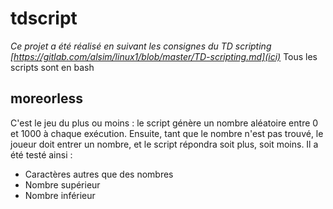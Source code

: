 # tdscript
*Ce projet a été réalisé en suivant les consignes du TD scripting [https://gitlab.com/alsim/linux1/blob/master/TD-scripting.md](ici)*
Tous les scripts sont en bash

## moreorless
C'est le jeu du plus ou moins : le script génère un nombre aléatoire entre 0 et 1000 à chaque exécution. Ensuite, tant que le nombre n'est pas trouvé, le joueur doit entrer un nombre, et le script répondra soit plus, soit moins.
Il a été testé ainsi :
* Caractères autres que des nombres
* Nombre supérieur
* Nombre inférieur
